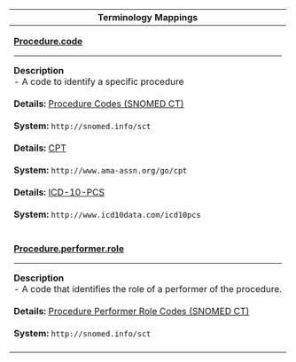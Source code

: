 |Terminology Mappings|
|---|
|<p>**[Procedure.code](http://hl7.org/fhir/DSTU2/procedure-definitions.html#Procedure.code)**<hr>**Description**<br>- A code to identify a specific procedure<br><br>**Details:** [Procedure Codes (SNOMED CT)](http://hl7.org/fhir/dstu2/snomedct.html)<br><br>**System:** `http://snomed.info/sct`<br><br>**Details:** [CPT](http://hl7.org/fhir/dstu2/cpt.html)<br><br>**System:** `http://www.ama-assn.org/go/cpt`<br><br>**Details:** [ICD-10-PCS](http://www.icd10data.com/icd10pcs)<br><br>**System:** `http://www.icd10data.com/icd10pcs`<br><br>|
|<p>**[Procedure.performer.role](http://hl7.org/fhir/DSTU2/procedure-definitions.html#Procedure.performer.role)**<hr>**Description**<br>- A code that identifies the role of a performer of the procedure.<br><br>**Details:** [Procedure Performer Role Codes (SNOMED CT)](http://hl7.org/fhir/dstu2/valueset-performer-role.html)<br><br>**System:** `http://snomed.info/sct`<br><br>|
